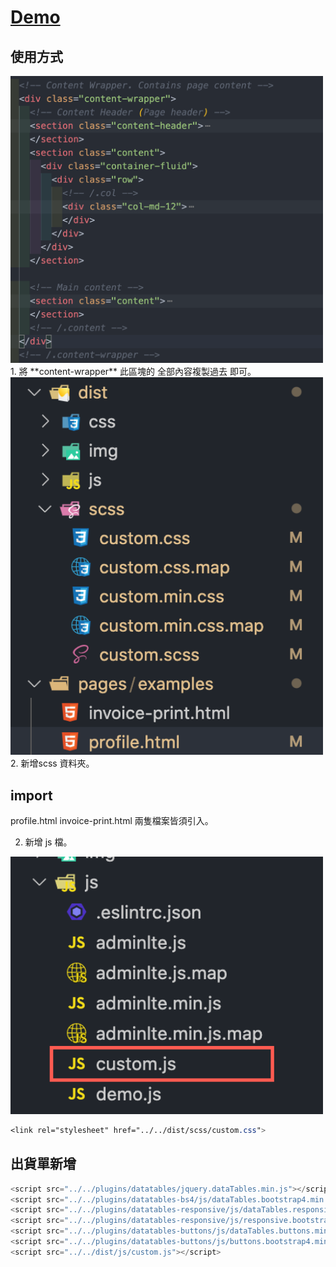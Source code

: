 # [Demo](https://jssanji03.github.io/EtherWan_Demo/pages/examples/profile.html)

## 使用方式
<img src="https://github.com/jssanji03/EtherWan_Demo/blob/main/ex1.png" width="500">
1. 將 **content-wrapper** 此區塊的 全部內容複製過去 即可。



<img src="https://github.com/jssanji03/EtherWan_Demo/blob/main/ex2.png" width="500">
2. 新增scss 資料夾。

## import
profile.html 
invoice-print.html
兩隻檔案皆須引入。

2. 新增 js 檔。
<img src="https://github.com/jssanji03/EtherWan_Demo/blob/main/ex3.png" width="500">


```css
<link rel="stylesheet" href="../../dist/scss/custom.css">
```
## 出貨單新增
```js
<script src="../../plugins/datatables/jquery.dataTables.min.js"></script>
<script src="../../plugins/datatables-bs4/js/dataTables.bootstrap4.min.js"></script>
<script src="../../plugins/datatables-responsive/js/dataTables.responsive.min.js"></script>
<script src="../../plugins/datatables-responsive/js/responsive.bootstrap4.min.js"></script>
<script src="../../plugins/datatables-buttons/js/dataTables.buttons.min.js"></script>
<script src="../../plugins/datatables-buttons/js/buttons.bootstrap4.min.js"></script>
<script src="../../dist/js/custom.js"></script>
```



